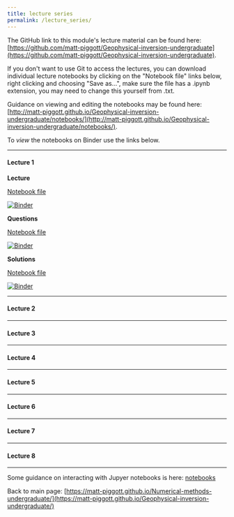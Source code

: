 ```yaml
---
title: lecture series
permalink: /lecture_series/
---
```


The GitHub link to this module's lecture material can be found here:
[https://github.com/matt-piggott/Geophysical-inversion-undergraduate](https://github.com/matt-piggott/Geophysical-inversion-undergraduate).


If you don't want to use Git to access the lectures, you can download individual lecture notebooks by clicking on the "Notebook file" links below, right clicking and choosing "Save as...", make sure the file has a .ipynb extension, you may need to change this yourself from .txt.

Guidance on viewing and editing the notebooks may be found here:
[http://matt-piggott.github.io/Geophysical-inversion-undergraduate/notebooks/](http://matt-piggott.github.io/Geophysical-inversion-undergraduate/notebooks/).

To *view* the notebooks on Binder use the links below.


---

#### Lecture 1

**Lecture**

[Notebook file](https://raw.githubusercontent.com/matt-piggott/Geophysical-inversion-undergraduate/main/lectures-2023/L1/L1.ipynb)

[![Binder](https://mybinder.org/badge_logo.svg)](https://mybinder.org/v2/gh/matt-piggott/Geophysical-inversion-undergraduate/HEAD?filepath=lectures-2023%2FL1%2FL1.ipynb)

**Questions**

[Notebook file](https://raw.githubusercontent.com/matt-piggott/Geophysical-inversion-undergraduate/main/lectures-2023/L1/L1-homework.ipynb)

[![Binder](https://mybinder.org/badge_logo.svg)](https://mybinder.org/v2/gh/matt-piggott/Geophysical-inversion-undergraduate/HEAD?filepath=lectures-2023%2FL1%2FL1-homework.ipynb)

**Solutions**

[Notebook file](https://raw.githubusercontent.com/matt-piggott/Geophysical-inversion-undergraduate/main/lectures-2023/L1/L1-homework-solutions.ipynb)

[![Binder](https://mybinder.org/badge_logo.svg)](https://mybinder.org/v2/gh/matt-piggott/Geophysical-inversion-undergraduate/HEAD?filepath=lectures-2023%2FL1%2FL1-homework-solutions.ipynb)


---

#### Lecture 2


---

#### Lecture 3


---

#### Lecture 4



---

#### Lecture 5


---

#### Lecture 6


---

#### Lecture 7


---

#### Lecture 8




---


Some guidance on interacting with Jupyer notebooks is here: [notebooks](https://matt-piggott.github.io/Geophysical-inversion-undergraduate/notebooks/)


Back to main page: [https://matt-piggott.github.io/Numerical-methods-undergraduate/](https://matt-piggott.github.io/Geophysical-inversion-undergraduate/)

